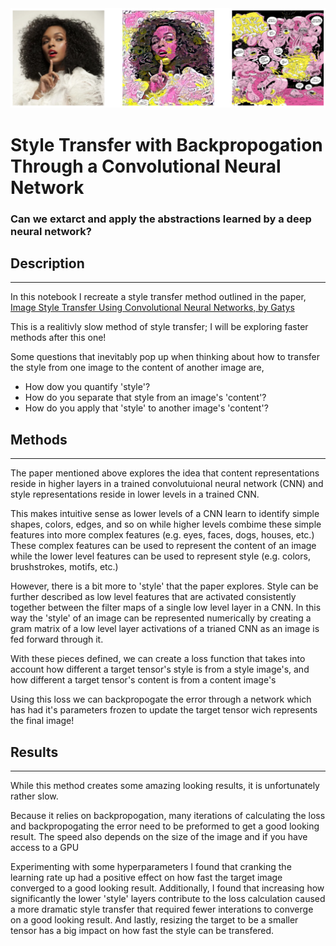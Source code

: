 <img src="./portfolio/style_transfer_1/assets/readme.png" width="700"/>

# Style Transfer with Backpropogation Through a Convolutional Neural Network

### Can we extarct and apply the abstractions learned by a deep neural network?


## Description

---

In this notebook I recreate a style transfer method outlined in the paper, [Image Style Transfer Using Convolutional Neural Networks, by Gatys](https://www.cv-foundation.org/openaccess/content_cvpr_2016/papers/Gatys_Image_Style_Transfer_CVPR_2016_paper.pdf)

This is a realitivly slow method of style transfer; I will be exploring faster methods after this one!

Some questions that inevitably pop up when thinking about how to transfer the style from one image to the content of another image are, 
- How dow you quantify 'style'?
- How do you separate that style from an image's 'content'?
- How do you apply that 'style' to another image's 'content'?

## Methods

---

The paper mentioned above explores the idea that content representations reside in higher layers in a trained convolutuional neural network (CNN) and style representations reside in lower levels in a trained CNN.

This makes intuitive sense as lower levels of a CNN learn to identify simple shapes, colors, edges, and so on while higher levels combime these simple features into more complex features (e.g. eyes, faces, dogs, houses, etc.) These complex features can be used to represent the content of an image while the lower level features can be used to represent style (e.g. colors, brushstrokes, motifs, etc.)

However, there is a bit more to 'style' that the paper explores. Style can be further described as low level features that are activated consistently together between the filter maps of a single low level layer in a CNN. In this way the 'style' of an image can be represented numerically by creating a gram matrix of a low level layer activations of a trianed CNN as an image is fed forward through it.

With these pieces defined, we can create a loss function that takes into account how different a target tensor's style is from a style image's, and how different a target tensor's content is from a content image's

Using this loss we can backpropogate the error through a network which has had it's parameters frozen to update the target tensor wich represents the final image!

## Results

---

While this method creates some amazing looking results, it is unfortunately rather slow.

Because it relies on backpropogation, many iterations of calculating the loss and backpropogating the error need to be preformed to get a good looking result. The speed also depends on the size of the image and if you have access to a GPU

Experimenting with some hyperparameters I found that cranking the learning rate up had a positive effect on how fast the target image converged to a good looking result. Additionally, I found that increasing how significantly the lower 'style' layers contribute to the loss calculation caused a more dramatic style transfer that required fewer interations to converge on a good looking result. And lastly, resizing the target to be a smaller tensor has a big impact on how fast the style can be transfered.
